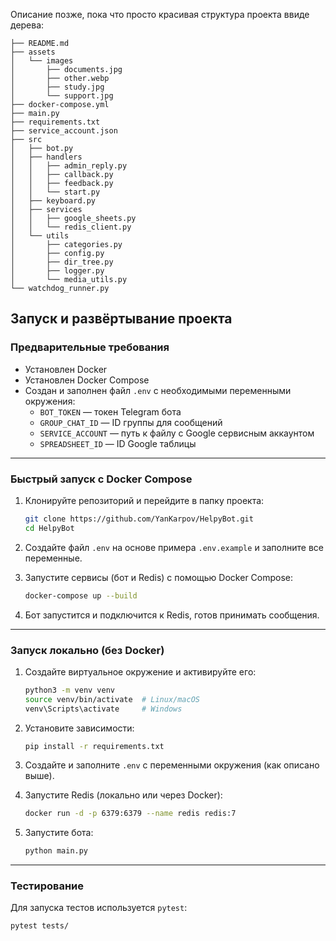 Описание позже, пока что просто красивая структура проекта ввиде дерева:
```
├── README.md
├── assets
│   └── images
│       ├── documents.jpg
│       ├── other.webp
│       ├── study.jpg
│       └── support.jpg
├── docker-compose.yml
├── main.py
├── requirements.txt
├── service_account.json
├── src
│   ├── bot.py
│   ├── handlers
│   │   ├── admin_reply.py
│   │   ├── callback.py
│   │   ├── feedback.py
│   │   └── start.py
│   ├── keyboard.py
│   ├── services
│   │   ├── google_sheets.py
│   │   └── redis_client.py
│   └── utils
│       ├── categories.py
│       ├── config.py
│       ├── dir_tree.py
│       ├── logger.py
│       └── media_utils.py
└── watchdog_runner.py
```

## Запуск и развёртывание проекта

### Предварительные требования

- Установлен Docker
- Установлен Docker Compose
- Создан и заполнен файл `.env` с необходимыми переменными окружения:
  - `BOT_TOKEN` — токен Telegram бота
  - `GROUP_CHAT_ID` — ID группы для сообщений
  - `SERVICE_ACCOUNT` — путь к файлу с Google сервисным аккаунтом
  - `SPREADSHEET_ID` — ID Google таблицы

---

### Быстрый запуск с Docker Compose

1. Клонируйте репозиторий и перейдите в папку проекта:

    ```bash
    git clone https://github.com/YanKarpov/HelpyBot.git
    cd HelpyBot
    ```

2. Создайте файл `.env` на основе примера `.env.example` и заполните все переменные.

3. Запустите сервисы (бот и Redis) с помощью Docker Compose:

    ```bash
    docker-compose up --build
    ```

4. Бот запустится и подключится к Redis, готов принимать сообщения.

---

### Запуск локально (без Docker)

1. Создайте виртуальное окружение и активируйте его:

    ```bash
    python3 -m venv venv
    source venv/bin/activate  # Linux/macOS
    venv\Scripts\activate     # Windows
    ```

2. Установите зависимости:

    ```bash
    pip install -r requirements.txt
    ```

3. Создайте и заполните `.env` с переменными окружения (как описано выше).

4. Запустите Redis (локально или через Docker):

    ```bash
    docker run -d -p 6379:6379 --name redis redis:7
    ```

5. Запустите бота:

    ```bash
    python main.py
    ```

---

### Тестирование

Для запуска тестов используется `pytest`:

```bash
pytest tests/
